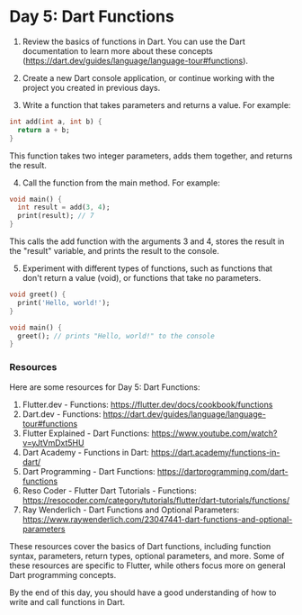 # Day 5: Dart Functions

1. Review the basics of functions in Dart. You can use the Dart documentation to learn more about these concepts (https://dart.dev/guides/language/language-tour#functions).

2. Create a new Dart console application, or continue working with the project you created in previous days.

3. Write a function that takes parameters and returns a value. For example:

```dart
int add(int a, int b) {
  return a + b;
}
```

This function takes two integer parameters, adds them together, and returns the result.

4. Call the function from the main method. For example:

```dart
void main() {
  int result = add(3, 4);
  print(result); // 7
}
```

This calls the add function with the arguments 3 and 4, stores the result in the "result" variable, and prints the result to the console.

5. Experiment with different types of functions, such as functions that don't return a value (void), or functions that take no parameters.

```dart
void greet() {
  print('Hello, world!');
}

void main() {
  greet(); // prints "Hello, world!" to the console
}
```

### Resources

Here are some resources for Day 5: Dart Functions:

1. Flutter.dev - Functions: https://flutter.dev/docs/cookbook/functions
2. Dart.dev - Functions: https://dart.dev/guides/language/language-tour#functions
3. Flutter Explained - Dart Functions: https://www.youtube.com/watch?v=yJtVmDxt5HU
4. Dart Academy - Functions in Dart: https://dart.academy/functions-in-dart/
5. Dart Programming - Dart Functions: https://dartprogramming.com/dart-functions
6. Reso Coder - Flutter Dart Tutorials - Functions: https://resocoder.com/category/tutorials/flutter/dart-tutorials/functions/
7. Ray Wenderlich - Dart Functions and Optional Parameters: https://www.raywenderlich.com/23047441-dart-functions-and-optional-parameters

These resources cover the basics of Dart functions, including function syntax, parameters, return types, optional parameters, and more. Some of these resources are specific to Flutter, while others focus more on general Dart programming concepts.

By the end of this day, you should have a good understanding of how to write and call functions in Dart.